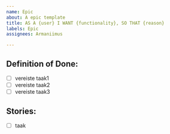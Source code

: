 ```yaml
---
name: Epic
about: A epic template
title: AS A {user} I WANT {functionality}, SO THAT {reason}
labels: Epic
assignees: Armaniimus

---
```


## Definition of Done:
- [ ] vereiste taak1
- [ ] vereiste taak2
- [ ] vereiste taak3

## Stories:
- [ ] taak
